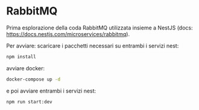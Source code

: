 # RabbitMQ

Prima esplorazione della coda RabbitMQ utilizzata insieme a NestJS (docs: https://docs.nestjs.com/microservices/rabbitmq).

Per avviare:
scaricare i pacchetti necessari su entrambi i servizi nest:
```bash
npm install
```
avviare docker:
```bash
docker-compose up -d
```
e poi avviare entrambi i servizi nest:
```bash
npm run start:dev
```
